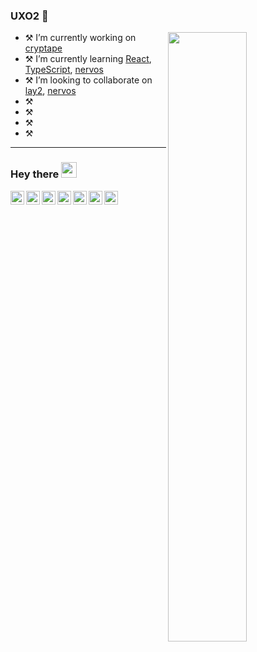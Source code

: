 ### UXO2  👋


<img src="https://github-readme-stats.vercel.app/api?username=uxo2&show_icons=true&hide_border=false&theme=gotham&langs_count=8&custom_title=uxo2's Github cashbook" width="50%" align="right" />

- :hammer_and_pick: I’m currently working on [cryptape][1]
- :hammer_and_pick: I’m currently learning [React][2], [TypeScript][3], [nervos][4]
- :hammer_and_pick: I’m looking to collaborate on [lay2][5], [nervos][6]
- :hammer_and_pick:
- :hammer_and_pick:
- :hammer_and_pick:
- :hammer_and_pick:
-------

### Hey there <img src="https://media.giphy.com/media/hvRJCLFzcasrR4ia7z/giphy.gif" width="25px">
<a href="https://discord.gg/XTW52Kt">
  <img align="left" alt="Abhishek's Discord" width="22px" src="https://cdn.jsdelivr.net/npm/simple-icons@v3/icons/discord.svg" />
</a>
<a href="https://twitter.com/abhisheknaiidu">
  <img align="left" alt="Abhishek Naidu | Twitter" width="22px" src="https://cdn.jsdelivr.net/npm/simple-icons@v3/icons/twitter.svg" />
</a>
<a href="https://www.linkedin.com/in/abhisheknaiidu/">
  <img align="left" alt="Abhishek's LinkdeIN" width="22px" src="https://cdn.jsdelivr.net/npm/simple-icons@v3/icons/linkedin.svg" />
</a>
<a href="https://t.me/abhisheknaiidu">
  <img align="left" alt="Abhishek's Telegram" width="22px" src="https://cdn.jsdelivr.net/npm/simple-icons@v3/icons/telegram.svg" />
</a>
<a href="https://www.instagram.com/abhisheknaiidu/">
  <img align="left" alt="Abhishek's Instagram" width="22px" src="https://cdn.jsdelivr.net/npm/simple-icons@v3/icons/instagram.svg" />
</a>
<a href="https://www.reddit.com/user/geekyabhi/">
  <img align="left" alt="Abhishek's Reddit" width="22px" src="https://cdn.jsdelivr.net/npm/simple-icons@v3/icons/reddit.svg" />
</a>
<a href="https://leetcode.com/abhisheknaiidu/">
  <img align="left" alt="Abhishek's Leetcode" width="22px" src="https://cdn.jsdelivr.net/npm/simple-icons@v3/icons/leetcode.svg" />
</a>


[1]: https://www.cryptape.com/
[2]: https://reactjs.org/
[3]: https://www.tslang.cn/
[4]: https://www.nervos.org/
[5]: https://github.com/topics/pw-sdk
[6]: 1748416.84@qq.com
[7]: https://www.nervos.org/
